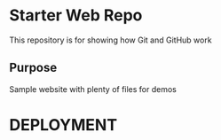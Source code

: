 # Starter Web Repo

This repository is for showing how Git and GitHub work

## Purpose

Sample website with plenty of files for demos

# DEPLOYMENT
